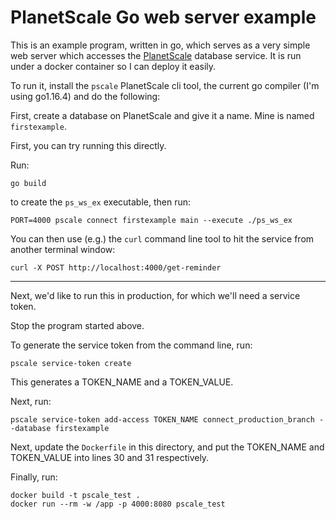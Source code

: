 # PlanetScale Go web server example

This is an example program, written in go, which serves as a very simple web
server which accesses the [PlanetScale](https://www.planetscale.com) database
service. It is run under a docker container so I can deploy it easily.

To run it, install the `pscale` PlanetScale cli tool, the current go compiler
(I'm using go1.16.4) and do the following:

First, create a database on PlanetScale and give it a name. Mine is named
`firstexample`.

First, you can try running this directly.

Run:

~~~
go build
~~~

to create the `ps_ws_ex` executable, then run:

~~~
PORT=4000 pscale connect firstexample main --execute ./ps_ws_ex
~~~

You can then use (e.g.) the `curl` command line tool to hit the service from another
terminal window:

~~~
curl -X POST http://localhost:4000/get-reminder
~~~

----

Next, we'd like to run this in production, for which we'll need a service token.

Stop the program started above.

To generate the service token from the command line, run:

~~~
pscale service-token create
~~~

This generates a TOKEN_NAME and a TOKEN_VALUE.

Next, run:

~~~
pscale service-token add-access TOKEN_NAME connect_production_branch --database firstexample
~~~

Next, update the `Dockerfile` in this directory, and put the TOKEN_NAME and TOKEN_VALUE
into lines 30 and 31 respectively.

Finally, run:

~~~
docker build -t pscale_test .
docker run --rm -w /app -p 4000:8080 pscale_test
~~~
